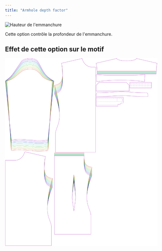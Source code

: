 ```yaml
---
title: "Armhole depth factor"
---
```


![Hauteur de l'emmanchure](./armholedepthfactor.svg)

Cette option contrôle la profondeur de l'emmanchure.

## Effet de cette option sur le motif

![Cette image montre l'effet de cette option en superposant plusieurs variantes qui ont une valeur différente pour cette option](simon_armholedepthfactor_sample.svg "Effect of this option on the pattern")
